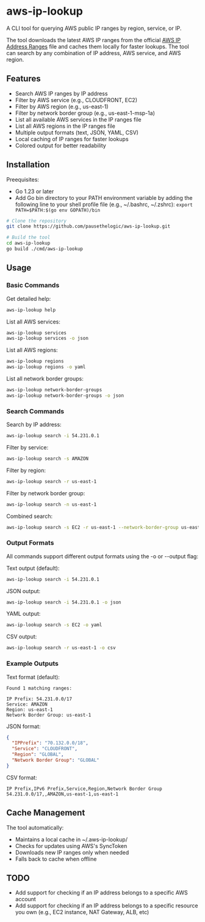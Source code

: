 # aws-ip-lookup

A CLI tool for querying AWS public IP ranges by region, service, or IP.

The tool downloads the latest AWS IP ranges from the official [AWS IP Address Ranges](https://ip-ranges.amazonaws.com/ip-ranges.json) file and caches them locally for faster lookups. The tool can search by any combination of IP address, AWS service, and AWS region.

## Features

- Search AWS IP ranges by IP address
- Filter by AWS service (e.g., CLOUDFRONT, EC2)
- Filter by AWS region (e.g., us-east-1)
- Filter by network border group (e.g., us-east-1-msp-1a)
- List all available AWS services in the IP ranges file
- List all AWS regions in the IP ranges file
- Multiple output formats (text, JSON, YAML, CSV)
- Local caching of IP ranges for faster lookups
- Colored output for better readability

## Installation

Preequisites:
- Go 1.23 or later 
- Add Go bin directory to your PATH environment variable by adding the following line to your shell profile file (e.g., ~/.bashrc, ~/.zshrc): `export PATH=$PATH:$(go env GOPATH)/bin`

```bash
# Clone the repository
git clone https://github.com/pausethelogic/aws-ip-lookup.git

# Build the tool
cd aws-ip-lookup
go build ./cmd/aws-ip-lookup
```

## Usage

### Basic Commands

Get detailed help:
```bash
aws-ip-lookup help
```

List all AWS services:
```bash
aws-ip-lookup services
aws-ip-lookup services -o json
```

List all AWS regions:
```bash
aws-ip-lookup regions
aws-ip-lookup regions -o yaml
```

List all network border groups:
```bash
aws-ip-lookup network-border-groups
aws-ip-lookup network-border-groups -o json
```

### Search Commands

Search by IP address:
```bash
aws-ip-lookup search -i 54.231.0.1
```

Filter by service:
```bash
aws-ip-lookup search -s AMAZON
```

Filter by region:
```bash
aws-ip-lookup search -r us-east-1
```

Filter by network border group:
```bash
aws-ip-lookup search -n us-east-1
```

Combined search:
```bash
aws-ip-lookup search -s EC2 -r us-east-1 --network-border-group us-east-1
```

### Output Formats

All commands support different output formats using the -o or --output flag:

Text output (default):
```bash
aws-ip-lookup search -i 54.231.0.1
```

JSON output:
```bash
aws-ip-lookup search -i 54.231.0.1 -o json
```

YAML output:
```bash
aws-ip-lookup search -s EC2 -o yaml
```

CSV output:
```bash
aws-ip-lookup search -r us-east-1 -o csv
```

### Example Outputs

Text format (default):
```
Found 1 matching ranges:

IP Prefix: 54.231.0.0/17
Service: AMAZON
Region: us-east-1
Network Border Group: us-east-1
```

JSON format:
```json
{
  "IPPrefix": "70.132.0.0/18",
  "Service": "CLOUDFRONT",
  "Region": "GLOBAL",
  "Network Border Group": "GLOBAL"
}
```

CSV format:
```csv
IP Prefix,IPv6 Prefix,Service,Region,Network Border Group
54.231.0.0/17,,AMAZON,us-east-1,us-east-1
```

## Cache Management

The tool automatically:
- Maintains a local cache in ~/.aws-ip-lookup/
- Checks for updates using AWS's SyncToken
- Downloads new IP ranges only when needed
- Falls back to cache when offline

## TODO

- Add support for checking if an IP address belongs to a specific AWS account
- Add support for checking if an IP address belongs to a specific resource you own (e.g., EC2 instance, NAT Gateway, ALB, etc)
